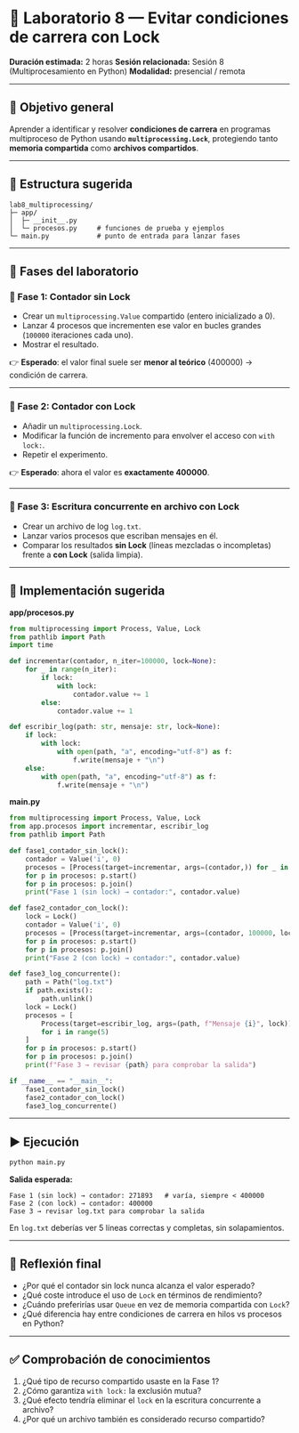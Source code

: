 # 🧭 Laboratorio 8 — Evitar condiciones de carrera con Lock

**Duración estimada:** 2 horas
**Sesión relacionada:** Sesión 8 (Multiprocesamiento en Python)
**Modalidad:** presencial / remota

---

## 🎯 Objetivo general

Aprender a identificar y resolver **condiciones de carrera** en programas multiproceso de Python usando **`multiprocessing.Lock`**, protegiendo tanto **memoria compartida** como **archivos compartidos**.

---

## 📁 Estructura sugerida

```
lab8_multiprocessing/
├─ app/
│  ├─ __init__.py
│  └─ procesos.py     # funciones de prueba y ejemplos
└─ main.py            # punto de entrada para lanzar fases
```

---

## 🔬 Fases del laboratorio

### 🔹 Fase 1: Contador sin Lock

* Crear un `multiprocessing.Value` compartido (entero inicializado a 0).
* Lanzar 4 procesos que incrementen ese valor en bucles grandes (`100000` iteraciones cada uno).
* Mostrar el resultado.

👉 **Esperado**: el valor final suele ser **menor al teórico** (400000) → condición de carrera.

---

### 🔹 Fase 2: Contador con Lock

* Añadir un `multiprocessing.Lock`.
* Modificar la función de incremento para envolver el acceso con `with lock:`.
* Repetir el experimento.

👉 **Esperado**: ahora el valor es **exactamente 400000**.

---

### 🔹 Fase 3: Escritura concurrente en archivo con Lock

* Crear un archivo de log `log.txt`.
* Lanzar varios procesos que escriban mensajes en él.
* Comparar los resultados **sin Lock** (líneas mezcladas o incompletas) frente a **con Lock** (salida limpia).

---

## 🧭 Implementación sugerida

**app/procesos.py**

```python
from multiprocessing import Process, Value, Lock
from pathlib import Path
import time

def incrementar(contador, n_iter=100000, lock=None):
    for _ in range(n_iter):
        if lock:
            with lock:
                contador.value += 1
        else:
            contador.value += 1

def escribir_log(path: str, mensaje: str, lock=None):
    if lock:
        with lock:
            with open(path, "a", encoding="utf-8") as f:
                f.write(mensaje + "\n")
    else:
        with open(path, "a", encoding="utf-8") as f:
            f.write(mensaje + "\n")
```

**main.py**

```python
from multiprocessing import Process, Value, Lock
from app.procesos import incrementar, escribir_log
from pathlib import Path

def fase1_contador_sin_lock():
    contador = Value('i', 0)
    procesos = [Process(target=incrementar, args=(contador,)) for _ in range(4)]
    for p in procesos: p.start()
    for p in procesos: p.join()
    print("Fase 1 (sin lock) → contador:", contador.value)

def fase2_contador_con_lock():
    lock = Lock()
    contador = Value('i', 0)
    procesos = [Process(target=incrementar, args=(contador, 100000, lock)) for _ in range(4)]
    for p in procesos: p.start()
    for p in procesos: p.join()
    print("Fase 2 (con lock) → contador:", contador.value)

def fase3_log_concurrente():
    path = Path("log.txt")
    if path.exists():
        path.unlink()
    lock = Lock()
    procesos = [
        Process(target=escribir_log, args=(path, f"Mensaje {i}", lock))
        for i in range(5)
    ]
    for p in procesos: p.start()
    for p in procesos: p.join()
    print(f"Fase 3 → revisar {path} para comprobar la salida")

if __name__ == "__main__":
    fase1_contador_sin_lock()
    fase2_contador_con_lock()
    fase3_log_concurrente()
```

---

## ▶️ Ejecución

```bash
python main.py
```

**Salida esperada:**

```
Fase 1 (sin lock) → contador: 271893   # varía, siempre < 400000
Fase 2 (con lock) → contador: 400000
Fase 3 → revisar log.txt para comprobar la salida
```

En `log.txt` deberías ver 5 líneas correctas y completas, sin solapamientos.

---

## 🧠 Reflexión final

* ¿Por qué el contador sin lock nunca alcanza el valor esperado?
* ¿Qué coste introduce el uso de `Lock` en términos de rendimiento?
* ¿Cuándo preferirías usar `Queue` en vez de memoria compartida con `Lock`?
* ¿Qué diferencia hay entre condiciones de carrera en hilos vs procesos en Python?

---

## ✅ Comprobación de conocimientos

1. ¿Qué tipo de recurso compartido usaste en la Fase 1?
2. ¿Cómo garantiza `with lock:` la exclusión mutua?
3. ¿Qué efecto tendría eliminar el `lock` en la escritura concurrente a archivo?
4. ¿Por qué un archivo también es considerado recurso compartido?

